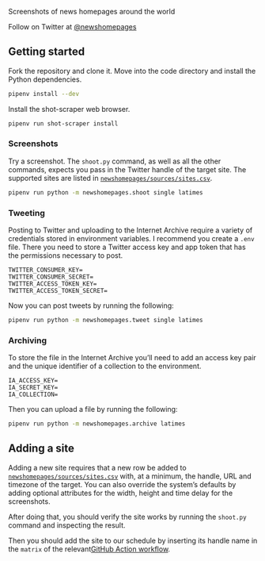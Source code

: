 Screenshots of news homepages around the world

Follow on Twitter at [@newshomepages](https://twitter.com/newshomepages)

## Getting started

Fork the repository and clone it. Move into the code directory and install the Python dependencies.

```bash
pipenv install --dev
```

Install the shot-scraper web browser.

```bash
pipenv run shot-scraper install
```

### Screenshots

Try a screenshot. The `shoot.py` command, as well as all the other commands, expects you pass in the Twitter handle of the target site. The supported sites are listed in [`newshomepages/sources/sites.csv`](./newshomepages/sources/sites.csv).

```bash
pipenv run python -m newshomepages.shoot single latimes
```

### Tweeting

Posting to Twitter and uploading to the Internet Archive require a variety of credentials stored in environment variables. I recommend you create a `.env` file. There you need to store a Twitter access key and app token that has the permissions necessary to post.

```
TWITTER_CONSUMER_KEY=
TWITTER_CONSUMER_SECRET=
TWITTER_ACCESS_TOKEN_KEY=
TWITTER_ACCESS_TOKEN_SECRET=
```

Now you can post tweets by running the following:

```bash
pipenv run python -m newshomepages.tweet single latimes
```

### Archiving

To store the file in the Internet Archive you’ll need to add an access key pair and the unique identifier of a collection to the environment.

```
IA_ACCESS_KEY=
IA_SECRET_KEY=
IA_COLLECTION=
```

Then you can upload a file by running the following:

```bash
pipenv run python -m newshomepages.archive latimes
```

## Adding a site

Adding a new site requires that a new row be added to [`newshomepages/sources/sites.csv`](./newshomepages/sources/sites.csv) with, at a minimum, the handle, URL and timezone of the target. You can also override the system’s defaults by adding optional attributes for the width, height and time delay for the screenshots.

After doing that, you should verify the site works by running the `shoot.py` command and inspecting the result.

Then you should add the site to our schedule by inserting its handle name in the `matrix` of the relevant[GitHub Action workflow](https://github.com/palewire/news-homepages/blob/main/.github/workflows/socal.yml#L15).
